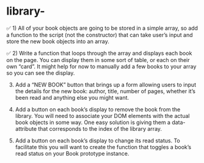 # library-

✅ 1) All of your book objects are going to be stored in a simple array, so add a function to the script (not the constructor) that can take user’s input and store the new book objects into an array. 

✅ 2) Write a function that loops through the array and displays each book on the page. You can display them in some sort of table, or each on their own “card”. It might help for now to manually add a few books to your array so you can see the display.

3) Add a “NEW BOOK” button that brings up a form allowing users to input the details for the new book: author, title, number of pages, whether it’s been read and anything else you might want.

4) Add a button on each book’s display to remove the book from the library. You will need to associate your DOM elements with the actual book objects in some way. One easy solution is giving them a data-attribute that corresponds to the index of the library array.

5) Add a button on each book’s display to change its read status. To facilitate this you will want to create the function that toggles a book’s read status on your Book prototype instance.